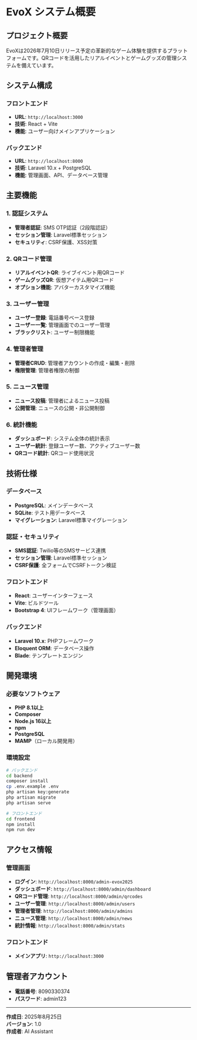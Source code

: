 # EvoX システム概要

## プロジェクト概要
EvoXは2026年7月10日リリース予定の革新的なゲーム体験を提供するプラットフォームです。QRコードを活用したリアルイベントとゲームグッズの管理システムを備えています。

## システム構成

### フロントエンド
- **URL**: `http://localhost:3000`
- **技術**: React + Vite
- **機能**: ユーザー向けメインアプリケーション

### バックエンド
- **URL**: `http://localhost:8000`
- **技術**: Laravel 10.x + PostgreSQL
- **機能**: 管理画面、API、データベース管理

## 主要機能

### 1. 認証システム
- **管理者認証**: SMS OTP認証（2段階認証）
- **セッション管理**: Laravel標準セッション
- **セキュリティ**: CSRF保護、XSS対策

### 2. QRコード管理
- **リアルイベントQR**: ライブイベント用QRコード
- **ゲームグッズQR**: 仮想アイテム用QRコード
- **オプション機能**: アバターカスタマイズ機能

### 3. ユーザー管理
- **ユーザー登録**: 電話番号ベース登録
- **ユーザー一覧**: 管理画面でのユーザー管理
- **ブラックリスト**: ユーザー制限機能

### 4. 管理者管理
- **管理者CRUD**: 管理者アカウントの作成・編集・削除
- **権限管理**: 管理者権限の制御

### 5. ニュース管理
- **ニュース投稿**: 管理者によるニュース投稿
- **公開管理**: ニュースの公開・非公開制御

### 6. 統計機能
- **ダッシュボード**: システム全体の統計表示
- **ユーザー統計**: 登録ユーザー数、アクティブユーザー数
- **QRコード統計**: QRコード使用状況

## 技術仕様

### データベース
- **PostgreSQL**: メインデータベース
- **SQLite**: テスト用データベース
- **マイグレーション**: Laravel標準マイグレーション

### 認証・セキュリティ
- **SMS認証**: Twilio等のSMSサービス連携
- **セッション管理**: Laravel標準セッション
- **CSRF保護**: 全フォームでCSRFトークン検証

### フロントエンド
- **React**: ユーザーインターフェース
- **Vite**: ビルドツール
- **Bootstrap 4**: UIフレームワーク（管理画面）

### バックエンド
- **Laravel 10.x**: PHPフレームワーク
- **Eloquent ORM**: データベース操作
- **Blade**: テンプレートエンジン

## 開発環境

### 必要なソフトウェア
- **PHP 8.1以上**
- **Composer**
- **Node.js 16以上**
- **npm**
- **PostgreSQL**
- **MAMP**（ローカル開発用）

### 環境設定
```bash
# バックエンド
cd backend
composer install
cp .env.example .env
php artisan key:generate
php artisan migrate
php artisan serve

# フロントエンド
cd frontend
npm install
npm run dev
```

## アクセス情報

### 管理画面
- **ログイン**: `http://localhost:8000/admin-evox2025`
- **ダッシュボード**: `http://localhost:8000/admin/dashboard`
- **QRコード管理**: `http://localhost:8000/admin/qrcodes`
- **ユーザー管理**: `http://localhost:8000/admin/users`
- **管理者管理**: `http://localhost:8000/admin/admins`
- **ニュース管理**: `http://localhost:8000/admin/news`
- **統計情報**: `http://localhost:8000/admin/stats`

### フロントエンド
- **メインアプリ**: `http://localhost:3000`

## 管理者アカウント
- **電話番号**: 8090330374
- **パスワード**: admin123

---

**作成日**: 2025年8月25日  
**バージョン**: 1.0  
**作成者**: AI Assistant
